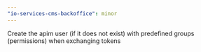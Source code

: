 ```yaml
---
"io-services-cms-backoffice": minor
---
```


Create the apim user (if it does not exist) with predefined groups (permissions) when exchanging tokens
